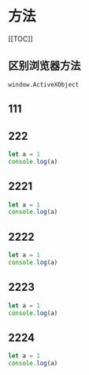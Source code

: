 # 方法 

[[TOC]]

## 区别浏览器方法

```
window.ActiveXObject 
```

## 111


## 222
```js
let a = 1
console.log(a)
```

## 2221
```js
let a = 1
console.log(a)
```

## 2222
```js
let a = 1
console.log(a)
```

## 2223
```js
let a = 1
console.log(a)
```

## 2224
```js
let a = 1
console.log(a)
```
